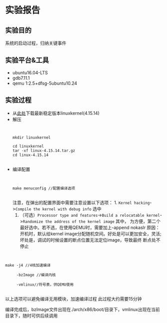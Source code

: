 <h1>实验报告</h1>

<h2>实验目的</h2>

<p>系统的启动过程，归纳关键事件</p>

<h2>实验平台&amp;工具</h2>

<ul>
<li>ubuntu16.04-LTS</li>
<li>gdb7.11.1</li>
<li>qemu 1:2.5+dfsg-5ubuntu10.24</li>
</ul>

<h2>实验过程</h2>

<ul>
<li>从<a href="www.kernel.org">此处</a>下载最新稳定版本linuxkernel(4.15.14)</li>
<li>解压
<p><code><br />
mkdir linuxkernel <br />
cd linuxkernel 
tar -xf linux-4.15.14.tar.gz 
cd linux-4.15.14
    </code></p></li>
<li>编译配置
<p><code> <br />
make menuconfig //配置编译选项
    </code></p>
注意，在弹出的配置界面中需要注意设置以下选项：
    1. <code>Kernel hacking</code>-><code>Compile the kernel with debug info</code> 选中
<ol>
<li>（可选）<code>Processor type and features</code>-><code>Build a relocatable kernel</code>-><code>Randomize the address of the kernel image</code>
其中，  为方便，第二个最好选中。若不选，在使用QEMU时，需要加上-append nokaslr
原因：开机时，默认给kernel image分配随机空间。好处是可以更加安全，灵活;坏处是，调试的时候设置的断点位置无法定位image，导致最终
断点处不停止</li>
</ol></li>
</ul>

<p><code><br />
make -j4 //4核加速编译<br />
     -bzImage //编译内核<br />
     -vmlinux//符号表，供QEMU使用<br />
</code></p>
以上选项可以避免编译无用模块，加速编译过程
此过程大约需要15分钟

<p>编译完成后，bzImage文件出现在./arch/x86/boot/目录下，vmlinux出现在当前目录下，随时可供后续调用</p>
